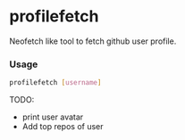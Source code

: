 # profilefetch
Neofetch like tool to fetch github user profile.

### Usage

```bash
profilefetch [username]
```

TODO:
- print user avatar
- Add top repos of user